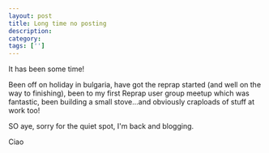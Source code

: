 ```yaml
---
layout: post
title: Long time no posting
description: 
category:
tags: ['']
---
```


It has been some time!

Been off on holiday in bulgaria, have got the reprap started (and well on the way to finishing), been to my first Reprap user group meetup which was fantastic, been building a small stove...and obviously craploads of stuff at work too!



SO aye, sorry for the quiet spot, I'm back and blogging.

Ciao